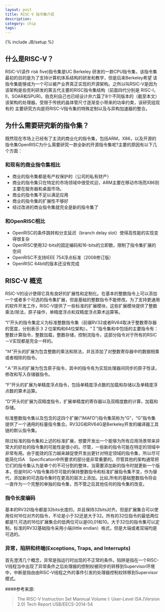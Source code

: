 ```yaml
---
layout: post
title: RISC-V 指令集介绍
description: 
category: chip
tags: 
---
```

{% include JB/setup %}
## 什么是RISC-V？
RSIC-V(读作 risk five)指令集是UC Berkeley 研发的一款CPU指令集，该指令集最初的目的是为了支持计算机体系结构的研发和教学，但是后来Berkeley希望
该指令集能够成为一个可以被产业界真正实现的开源架构。之所以叫RSIC-V是因为该架构是伯克利研发的第五代主要的RISC指令集结构（前面四代分别是
RISC-I，II，SOAR和SPUR)。伯克利自己也已经设计并六篇了8个不同版本的（截至本文）该架构的处理器。受限于传统的晶体管尺寸逐渐变小带来的功率约束，该研究组现有的
主要研究方向是将RISC-V指令集的特殊定制以及与异构加速器的整合。

## 为什么需要研究新的指令集？
既然现在市场上已经有了主流的商业化的指令集，包括ARM，X86，以及开源的指令集OpenRISC为什么需要研究一款全新的开源指令集呢?主要的原因有以下几个方面：

### 和现有的商业指令集相比
- 商业的指令集都是有产权保护的（公司的私有财产）
- 商业的指令集只在特定的市场领域中很受欢迎，ARM主要在移动市场而X86则主要在服务器和桌面市场。
- 商业的指令集不足以满足应用
- 商业的指令集的扩展性不够好
- 经过改进的商业指令集就完全是新的指令集了

### 和OpenRISC相比

- OpenRISC的条件跳转和分支延迟（branch delay slot）使得高性能的实现变得很复杂
- OpenRISC使用32-bits的固定编码和16-bits的立即数，限制了指令集扩展的空间
- OpenRISC不支持IEEE 754浮点标准（2008修订版）
- OpenRISC 64bit的版本还没有完成

## RISC-V 概览
RSIC-V的设计使得它具有良好的扩展性和定制化。在基本的整数指令上可以添加一个或者多个可选的指令集扩展，但是基础的整数指令不能修改。为了支持更通用的软件开发工作，RISC-V提供了一些标准的扩展模块，这些扩展模块提供了整数乘法/除法，原子操作，单精度浮点和双精度浮点算术运算等。

“I”开头的指令集定义为标准整数指令集（前缀RV32或者RV64取决于整数寄存器的宽度，分别表示３２位架构和64位架构）。“Ｉ”指令集和中包括的主要指令有：整数计算指令，整数加载，整数存储，控制流指令，这部分指令对于所有的RSIC－V实现都是完全一样的。

“Ｍ”开头的扩展为包含整数的乘法和除法，并且添加了对整数寄存器中的数据相乘或者相除的指令。

“Ａ”开头的扩展为包含原子指令，其中的指令有为实现处理器间同步的原子性读，修改和写入存储器指令。

“F“开头的扩展为单精度浮点指令，包括单精度浮点数的加载和存储以及单精度浮点数的算术运算。

”D“开头的扩展为双精度指令，扩展单精度的寄存器以及双精度数的计算，加载和存储。

标准整数指令集以及包含的这四个扩展(”IMAFD“)指令集简称为“G”，“G”指令集提供了一个通用的标量指令集合。RV32G和RV64G是Berkeley开发的编译器工具链的默认指令集。

除过标准的指令集和上述的标准扩展，想要开发出一个能够为所有应用场景带来非常大的好处的指令集的可能性是很小的。尽管，一些新的指令可能在特定的领域中非常有用。由于能效的压力越来越促使开发出更针对特定领域的指令集，所以尽可能简化ISA　Specification中所要求的部分是非常重要的。尽管其他的架构通常把它们的指令集认为是单个的不可分割的整体，当需要添加新的指令时就更新一个版本，但是RSIC-V指令集将尽可能的保持整数指令和标准扩展指令集不变，作为替代，添加新的可选指令集时在更高的层次上添加。比如,所有的基础整数指令将会一直作为一个完整的单独的指令集，而不管之后其他任何的指令集的改变。


### 指令长度编码
基本的RV32I指令都是32bits长度的，并且保持32bits对齐。但是扩展集合可以使用任何16位对齐的指令，不论是小于32还是大于32。所有的32位指令的最低两位都是11,可选的16位扩展集合的低两位可以是00,01和10。大于32位的指令集可以定制。标准的RV32基础指令采用小端(little endian）格式，但是大端或者双端均是可选的。

### 异常，陷阱和终端(Exceptions, Traps, and Interrupts)
首先澄清几个概念，异常是指运行时出现的不正常的条件。陷阱是指在一个RISC-V线程当中出现了异常条件之后处理器的控制权被同步的转移到Supervisor环境中，中断是指由由RISC-V线程之外的事件引发的处理器控制权转移到Supervisor模式。

####参考来源:
> The RISC-V Instruction Set Mannual Volume I: User-Level ISA.(Version 2.0)
> Tech Report USB/EECS-2014-54
